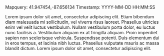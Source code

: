 Mapquery: 41.947454,-87.656134
Timestamp: YYYY-MM-DD HH:MM:SS 

Lorem ipsum dolor sit amet, consectetur adipiscing elit. Etiam bibendum diam malesuada mi sollicitudin, vel viverra risus laoreet. Phasellus ultricies enim vel velit luctus vestibulum. Nullam vestibulum porta dolor, eu luctus nunc facilisis a. Vestibulum aliquam ex at fringilla aliquam. Proin imperdiet sapien non scelerisque vehicula. Suspendisse potenti. Duis elementum dui in eros tempus, et lacinia nibh luctus. Phasellus vulputate mauris ac massa blandit dictum. Lorem ipsum dolor sit amet, consectetur adipiscing elit.
<!-- Replace the dummy text above  with whatever you want to post next -->
<!-- Or create a new file in drafts/ subdirectory, and Jot will use the latest one -->
<!-- Use Timestamp metadata at top to set time, if you don't want the script to do it automagically (For automated timestamping, delete the Meta.Timestamp line).-->
<!-- For Mapquery, use decimal lat,long pair if you know it, or else an address with '+' between words like 1060+W+Addison+Chicago+IL. Jot will set use this to tag your status with a Google Maps link.-->
<!--  -->
<!-- You can also run Whereami to create a GPS beacon, and set use_gps to True in config.yml. If Meta.Mapquery is set above, it will be used before gps -->
<!--  -->
<!-- To post with no geotagging, delete the mapquery line and set use_gps to False -->

